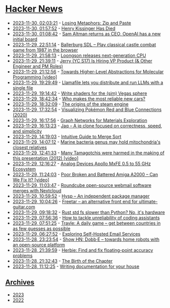 # [Hacker News](https://kherrick.github.io/hacker-news/)

* [2023-11-30, 02:03:21](https://news.ycombinator.com/item?id=38468387) - [Losing Metaphors: Zip and Paste](https://www.jefftk.com/p/losing-metaphors-zip-and-paste)
* [2023-11-30, 01:57:52](https://news.ycombinator.com/item?id=38468326) - [Henry Kissinger Has Died](https://www.nytimes.com/2023/11/29/us/henry-kissinger-dead.html)
* [2023-11-30, 01:08:42](https://news.ycombinator.com/item?id=38467850) - [Sam Altman returns as CEO, OpenAI has a new initial board](https://openai.com/blog/sam-altman-returns-as-ceo-openai-has-a-new-initial-board)
* [2023-11-29, 22:51:14](https://news.ycombinator.com/item?id=38466431) - [Ballerburg SDL – Play classical castle combat game from 1987 in the browser](https://baller.tuxfamily.org/online/)
* [2023-11-29, 21:58:13](https://news.ycombinator.com/item?id=38465895) - [Loongson releases next-generation CPU](https://www.ecns.cn/news/sci-tech/2023-11-29/detail-ihcvixpi0428703.shtml)
* [2023-11-29, 21:39:11](https://news.ycombinator.com/item?id=38465693) - [Jerry (YC S17) Is Hiring VP Product (& Other Engineer and PM Roles)](https://jobs.ashbyhq.com/Jerry/921d3846-04e1-4430-a515-b91192a4993c)
* [2023-11-29, 21:12:56](https://news.ycombinator.com/item?id=38465396) - [Towards Higher-Level Abstractions for Molecular Programming [video]](https://www.youtube.com/watch?v=rp2RqVE08Zo)
* [2023-11-29, 19:29:49](https://news.ycombinator.com/item?id=38464057) - [Llamafile lets you distribute and run LLMs with a single file](https://github.com/Mozilla-Ocho/llamafile)
* [2023-11-29, 19:14:42](https://news.ycombinator.com/item?id=38463832) - [Write shaders for the (sim) Vegas sphere](https://whenistheweekend.com/theSphere.html)
* [2023-11-29, 18:42:34](https://news.ycombinator.com/item?id=38463355) - [Who makes the most reliable new cars?](https://www.consumerreports.org/cars/car-reliability-owner-satisfaction/who-makes-the-most-reliable-cars-a7824554938/)
* [2023-11-29, 18:32:09](https://news.ycombinator.com/item?id=38463195) - [The origins of the steam engine](https://rootsofprogress.org/steam-engine-origins)
* [2023-11-29, 17:32:54](https://news.ycombinator.com/item?id=38462318) - [Visualizing Pokémon Red and Blue Connections (2020)](http://peterhajas.com/blog/pokemon_rb_connections.html)
* [2023-11-29, 16:17:56](https://news.ycombinator.com/item?id=38461323) - [Graph Networks for Materials Exploration](https://deepmind.google/discover/blog/millions-of-new-materials-discovered-with-deep-learning/)
* [2023-11-29, 16:13:23](https://news.ycombinator.com/item?id=38461249) - [Jaq – A jq clone focused on correctness, speed, and simplicity](https://github.com/01mf02/jaq)
* [2023-11-29, 14:19:03](https://news.ycombinator.com/item?id=38459593) - [Intuitive Guide to Merge Sort](https://photonlines.substack.com/p/intuitive-guide-to-merge-sort)
* [2023-11-29, 14:07:12](https://news.ycombinator.com/item?id=38459463) - [Marine bacteria genus may hold mitochondria's closest relatives](https://www.aaas.org/news/marine-bacteria-genus-may-hold-mitochondrias-closest-relatives)
* [2023-11-29, 12:41:33](https://news.ycombinator.com/item?id=38458651) - [Many Tamagotchis were harmed in the making of this presentation (2012) [video]](https://media.ccc.de/v/29c3-5088-en-many_tamagotchis_were_harmed_in_the_making_of_this_presentation_h264)
* [2023-11-29, 12:16:27](https://news.ycombinator.com/item?id=38458482) - [Analog Devices Apollo MxFE 0.5 to 55 GHz Ecosystem](https://www.analog.com/en/education/education-library/videos/6330317501112.html)
* [2023-11-29, 11:24:03](https://news.ycombinator.com/item?id=38458093) - [Poor Broken and Battered Amiga A2000 – Can We Fix It? [video]](https://www.youtube.com/watch?v=2VFNEhab_lk)
* [2023-11-29, 11:03:47](https://news.ycombinator.com/item?id=38457953) - [Roundcube open-source webmail software merges with Nextcloud](https://www.phoronix.com/news/Roundcube-Nextcloud)
* [2023-11-29, 10:59:52](https://news.ycombinator.com/item?id=38457926) - [Hysp – An independent package manager](https://github.com/pwnwriter/hysp)
* [2023-11-29, 10:04:26](https://news.ycombinator.com/item?id=38457556) - [Freetar – an alternative front end for ultimate-guitar.com](https://github.com/kmille/freetar)
* [2023-11-29, 09:18:32](https://news.ycombinator.com/item?id=38457247) - [Rust std fs slower than Python? No, it's hardware](https://xuanwo.io/2023/04-rust-std-fs-slower-than-python/)
* [2023-11-29, 07:56:36](https://news.ycombinator.com/item?id=38456726) - [How to tackle unreliability of coding assistants](https://martinfowler.com/articles/exploring-gen-ai.html#memo-08)
* [2023-11-29, 07:51:25](https://news.ycombinator.com/item?id=38456692) - [Travle: A daily game – get between countries in as few guesses as possible](https://imois.in/games/travle/)
* [2023-11-29, 06:27:52](https://news.ycombinator.com/item?id=38456230) - [Exploring Self-Hosted Email Services](https://synergeticlabs.com/email-alchemy/)
* [2023-11-28, 23:23:54](https://news.ycombinator.com/item?id=38453047) - [Show HN: Dobb·E – towards home robots with an open-source platform](https://dobb-e.com/)
* [2023-11-28, 21:39:59](https://news.ycombinator.com/item?id=38451680) - [Herbie: Find and fix floating-point accuracy problems](https://herbie.uwplse.org/)
* [2023-11-28, 21:32:43](https://news.ycombinator.com/item?id=38451596) - [The Birth of the Chapter](https://www.chronicle.com/article/the-birth-of-the-chapter)
* [2023-11-28, 11:12:25](https://news.ycombinator.com/item?id=38444577) - [Writing documentation for your house](https://luke.hsiao.dev/blog/housing-documentation/)

## [Archives](archives/index.md)

* [2023](archives/2023/index.md)
* [2022](archives/2022/index.md)
